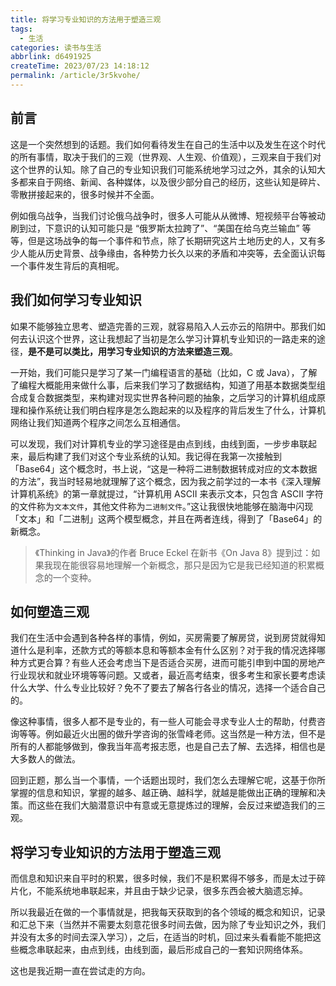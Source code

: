 ```yaml
---
title: 将学习专业知识的方法用于塑造三观
tags:
  - 生活
categories: 读书与生活
abbrlink: d6491925
createTime: 2023/07/23 14:18:12
permalink: /article/3r5kvohe/
---
```


## 前言

这是一个突然想到的话题。我们如何看待发生在自己的生活中以及发生在这个时代的所有事情，取决于我们的三观（世界观、人生观、价值观），三观来自于我们对这个世界的认知。除了自己的专业知识我们可能系统地学习过之外，其余的认知大多都来自于网络、新闻、各种媒体，以及很少部分自己的经历，这些认知是碎片、零散拼接起来的，很多时候并不全面。

<!-- more -->

例如俄乌战争，当我们讨论俄乌战争时，很多人可能从从微博、短视频平台等被动刷到过，下意识的认知可能只是 “俄罗斯太拉跨了”、“美国在给乌克兰输血” 等等，但是这场战争的每一个事件和节点，除了长期研究这片土地历史的人，又有多少人能从历史背景、战争缘由，各种势力长久以来的矛盾和冲突等，去全面认识每一个事件发生背后的真相呢。

## 我们如何学习专业知识

如果不能够独立思考、塑造完善的三观，就容易陷入人云亦云的陷阱中。那我们如何去认识这个世界，这让我想起了当初是怎么学习计算机专业知识的一路走来的途径，**是不是可以类比，用学习专业知识的方法来塑造三观**。

一开始，我们可能只是学习了某一门编程语言的基础（比如，C 或 Java），了解了编程大概能用来做什么事，后来我们学习了数据结构，知道了用基本数据类型组合成复合数据类型，来构建对现实世界各种问题的抽象，之后学习的计算机组成原理和操作系统让我们明白程序是怎么跑起来的以及程序的背后发生了什么，计算机网络让我们知道两个程序之间怎么互相通信。

可以发现，我们对计算机专业的学习途径是由点到线，由线到面，一步步串联起来，最后构建了我们对这个专业系统的认知。我记得在我第一次接触到「Base64」这个概念时，书上说，“这是一种将二进制数据转成对应的文本数据的方法”，我当时轻易地就理解了这个概念，因为我之前学过的一本书《深入理解计算机系统》的第一章就提过，“计算机用 ASCII 来表示文本，只包含 ASCII 字符的文件称为`文本文件`，其他文件称为`二进制文件`。”这让我很快地能够在脑海中闪现「文本」和「二进制」这两个模型概念，并且在两者连线，得到了「Base64」的新概念。

> 《Thinking in Java》的作者 Bruce Eckel 在新书《On Java 8》提到过：如果我现在能很容易地理解一个新概念，那只是因为它是我已经知道的积累概念的一个变种。

## 如何塑造三观

我们在生活中会遇到各种各样的事情，例如，买房需要了解房贷，说到房贷就得知道什么是利率，还款方式的等额本息和等额本金有什么区别？对于我的情况选择哪种方式更合算？有些人还会考虑当下是否适合买房，进而可能引申到中国的房地产行业现状和就业环境等等问题。又或者，最近高考结束，很多考生和家长要考虑读什么大学、什么专业比较好？免不了要去了解各行各业的情况，选择一个适合自己的。

像这种事情，很多人都不是专业的，有一些人可能会寻求专业人士的帮助，付费咨询等等。例如最近火出圈的做升学咨询的张雪峰老师。这当然是一种方法，但不是所有的人都能够做到，像我当年高考报志愿，也是自己去了解、去选择，相信也是大多数人的做法。

回到正题，那么当一个事情，一个话题出现时，我们怎么去理解它呢，这基于你所掌握的信息和知识，掌握的越多、越正确、越科学，就越是能做出正确的理解和决策。而这些在我们大脑潜意识中有意或无意提炼过的理解，会反过来塑造我们的三观。

## 将学习专业知识的方法用于塑造三观

而信息和知识来自平时的积累，很多时候，我们不是积累得不够多，而是太过于碎片化，不能系统地串联起来，并且由于缺少记录，很多东西会被大脑遗忘掉。

所以我最近在做的一个事情就是，把我每天获取到的各个领域的概念和知识，记录和汇总下来（当然并不需要太刻意花很多时间去做，因为除了专业知识之外，我们并没有太多的时间去深入学习），之后，在适当的时机，回过来头看看能不能把这些概念串联起来，由点到线，由线到面，最后形成自己的一套知识网络体系。

这也是我近期一直在尝试走的方向。